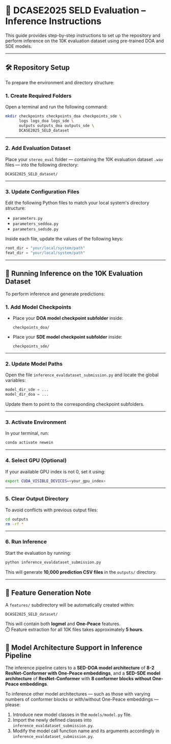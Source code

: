 # 🎼 DCASE2025 SELD Evaluation – Inference Instructions

This guide provides step-by-step instructions to set up the repository and perform inference on the 10K evaluation dataset using pre-trained DOA and SDE models.

---

## 🛠️ Repository Setup

To prepare the environment and directory structure:

### 1. Create Required Folders

Open a terminal and run the following command:

```bash
mkdir checkpoints checkpoints_doa checkpoints_sde \
      logs logs_doa logs_sde \
      outputs outputs_doa outputs_sde \
      DCASE2025_SELD_dataset
```

---

### 2. Add Evaluation Dataset

Place your `stereo_eval` folder — containing the 10K evaluation dataset `.wav` files — into the following directory:

```
DCASE2025_SELD_dataset/
```

---

### 3. Update Configuration Files

Edit the following Python files to match your local system's directory structure:

- `parameters.py`
- `parameters_seddoa.py`
- `parameters_sedsde.py`

Inside each file, update the values of the following keys:

```python
root_dir = "your/local/system/path"
feat_dir = "your/local/system/path"
```

---

## 🧪 Running Inference on the 10K Evaluation Dataset

To perform inference and generate predictions:

### 1. Add Model Checkpoints

- Place your **DOA model checkpoint subfolder** inside:
  ```
  checkpoints_doa/
  ```

- Place your **SDE model checkpoint subfolder** inside:
  ```
  checkpoints_sde/
  ```

---

### 2. Update Model Paths

Open the file `inference_evaldataset_submission.py` and locate the global variables:

```python
model_dir_sde = ...
model_dir_doa = ...
```

Update them to point to the corresponding checkpoint subfolders.

---

### 3. Activate Environment

In your terminal, run:
```bash
conda activate newein
```

---

### 4. Select GPU (Optional)

If your available GPU index is not 0, set it using:
```bash
export CUDA_VISIBLE_DEVICES=<your_gpu_index>
```

---

### 5. Clear Output Directory

To avoid conflicts with previous output files:
```bash
cd outputs
rm -rf *
```

---

### 6. Run Inference

Start the evaluation by running:
```bash
python inference_evaldataset_submission.py
```

This will generate **10,000 prediction CSV files** in the `outputs/` directory.

---

## 📂 Feature Generation Note

A `features/` subdirectory will be automatically created within:

```
DCASE2025_SELD_dataset/
```

This will contain both **logmel** and **One-Peace** features.  
⏱️ Feature extraction for all 10K files takes approximately **5 hours**.

## 🔄 Model Architecture Support in Inference Pipeline

The inference pipeline caters to a **SED-DOA model architecture** of **8-2 ResNet-Conformer with One-Peace embeddings**, and a **SED-SDE model architecture** of **ResNet-Conformer** with **8 conformer blocks without One-Peace embeddings**.

To inference other model architectures — such as those with varying numbers of conformer blocks or with/without One-Peace embeddings — please:

1. Introduce new model classes in the `models/model.py` file.  
2. Import the newly defined classes into `inference_evaldataset_submission.py`.  
3. Modify the model call function name and its arguments accordingly in `inference_evaldataset_submission.py`.
